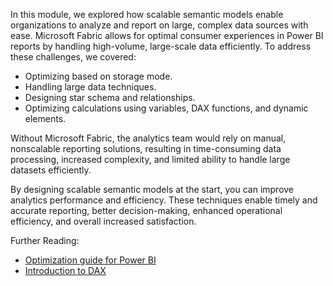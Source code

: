In this module, we explored how scalable semantic models enable organizations to analyze and report on large, complex data sources with ease. Microsoft Fabric allows for optimal consumer experiences in Power BI reports by handling high-volume, large-scale data efficiently. To address these challenges, we covered:

- Optimizing based on storage mode.
- Handling large data techniques.
- Designing star schema and relationships.
- Optimizing calculations using variables, DAX functions, and dynamic elements.

Without Microsoft Fabric, the analytics team would rely on manual, nonscalable reporting solutions, resulting in time-consuming data processing, increased complexity, and limited ability to handle large datasets efficiently.

By designing scalable semantic models at the start, you can improve analytics performance and efficiency. These techniques enable timely and accurate reporting, better decision-making, enhanced operational efficiency, and overall increased satisfaction.

Further Reading:

- [Optimization guide for Power BI](/power-bi/guidance/power-bi-optimization)
- [Introduction to DAX](/power-bi/transform-model/desktop-quickstart-learn-dax-basics)
